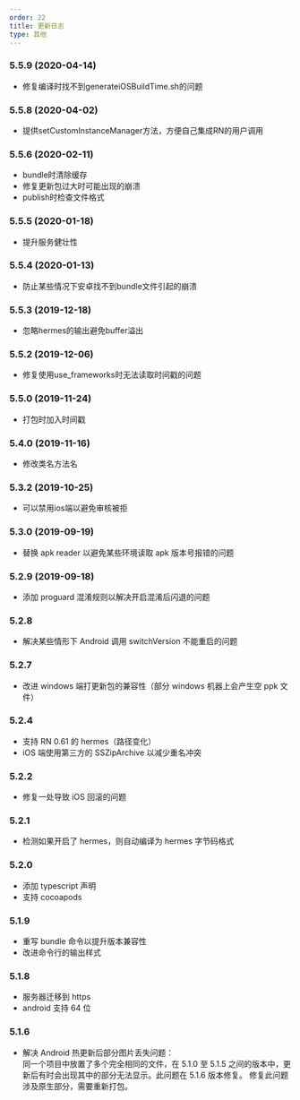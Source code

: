 ```yaml
---
order: 22
title: 更新日志
type: 其他
---
```


### 5.5.9 (2020-04-14)

- 修复编译时找不到generateiOSBuildTime.sh的问题

### 5.5.8 (2020-04-02)

- 提供setCustomInstanceManager方法，方便自己集成RN的用户调用

### 5.5.6 (2020-02-11)

- bundle时清除缓存
- 修复更新包过大时可能出现的崩溃
- publish时检查文件格式

### 5.5.5 (2020-01-18)

- 提升服务健壮性

### 5.5.4 (2020-01-13)

- 防止某些情况下安卓找不到bundle文件引起的崩溃

### 5.5.3 (2019-12-18)

- 忽略hermes的输出避免buffer溢出

### 5.5.2 (2019-12-06)

- 修复使用use_frameworks时无法读取时间戳的问题

### 5.5.0 (2019-11-24)

- 打包时加入时间戳

### 5.4.0 (2019-11-16)

- 修改类名方法名

### 5.3.2 (2019-10-25)

- 可以禁用ios端以避免审核被拒

### 5.3.0 (2019-09-19)

- 替换 apk reader 以避免某些环境读取 apk 版本号报错的问题

### 5.2.9 (2019-09-18)

- 添加 proguard 混淆规则以解决开启混淆后闪退的问题

### 5.2.8

- 解决某些情形下 Android 调用 switchVersion 不能重启的问题

### 5.2.7

- 改进 windows 端打更新包的兼容性（部分 windows 机器上会产生空 ppk 文件）

### 5.2.4

- 支持 RN 0.61 的 hermes（路径变化）
- iOS 端使用第三方的 SSZipArchive 以减少重名冲突

### 5.2.2

- 修复一处导致 iOS 回滚的问题

### 5.2.1

- 检测如果开启了 hermes，则自动编译为 hermes 字节码格式

### 5.2.0

- 添加 typescript 声明
- 支持 cocoapods

### 5.1.9

- 重写 bundle 命令以提升版本兼容性
- 改进命令行的输出样式

### 5.1.8

- 服务器迁移到 https
- android 支持 64 位

### 5.1.6

- 解决 Android 热更新后部分图片丢失问题：  
同一个项目中放置了多个完全相同的文件，在 5.1.0 至 5.1.5 之间的版本中，更新后有时会出现其中的部分无法显示。此问题在 5.1.6 版本修复。
修复此问题涉及原生部分，需要重新打包。
